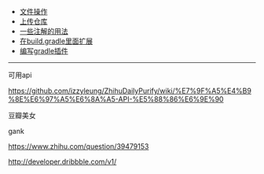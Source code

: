 * [文件操作](https://docs.gradle.org/current/userguide/working_with_files.html)
* [上传仓库](https://docs.gradle.org/current/userguide/publishing_ivy.html)
* [一些注解的用法](https://docs.gradle.org/current/userguide/more_about_tasks.html)
* [在build.gradle里面扩展](https://docs.gradle.org/current/userguide/custom_tasks.html)
* [编写gradle插件](https://docs.gradle.org/current/userguide/custom_tasks.html)


_ _ _


可用api

https://github.com/izzyleung/ZhihuDailyPurify/wiki/%E7%9F%A5%E4%B9%8E%E6%97%A5%E6%8A%A5-API-%E5%88%86%E6%9E%90

豆瓣美女

gank

https://www.zhihu.com/question/39479153

http://developer.dribbble.com/v1/